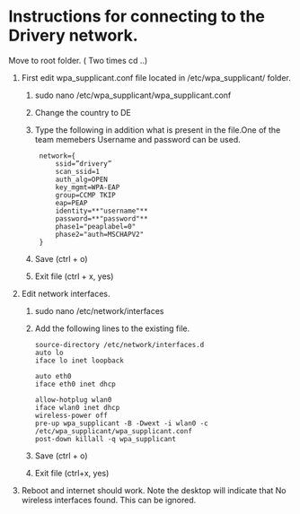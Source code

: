 # Instructions for connecting to the Drivery network.

Move to root folder. ( Two times cd ..)

1. First edit wpa_supplicant.conf file located in /etc/wpa_supplicant/ folder.
    1) sudo nano /etc/wpa_supplicant/wpa_supplicant.conf
    2) Change the country to DE
    3) Type the following in addition what is present in the file.One of the team memebers Username and password can be used.

            network={
                ssid=”drivery”
                scan_ssid=1
                auth_alg=OPEN
                key_mgmt=WPA-EAP
                group=CCMP TKIP
                eap=PEAP
                identity=**"username"**
                password=**"password"**
                phase1="peaplabel=0"
                phase2="auth=MSCHAPV2"
            }
    4) Save (ctrl + o)
    5) Exit file (ctrl + x, yes)

2. Edit network interfaces.

    1) sudo nano /etc/network/interfaces
    2) Add the following lines to the existing file.
      
           source-directory /etc/network/interfaces.d
           auto lo
           iface lo inet loopback

           auto eth0
           iface eth0 inet dhcp

           allow-hotplug wlan0
           iface wlan0 inet dhcp
           wireless-power off
           pre-up wpa_supplicant -B -Dwext -i wlan0 -c /etc/wpa_supplicant/wpa_supplicant.conf
           post-down killall -q wpa_supplicant

    3) Save (ctrl + o)
    4) Exit file (ctrl+x, yes)

3. Reboot and internet should work. Note the desktop will indicate that No wireless interfaces found. This can be ignored.
